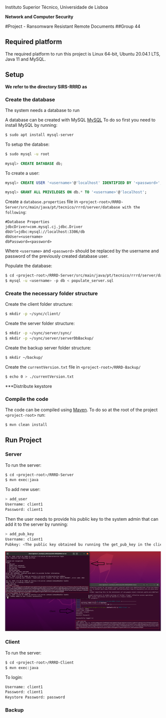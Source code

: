 Instituto Superior Técnico, Universidade de Lisboa

**Network and Computer Security**

#Project - Ransomware Resistant Remote Documents
##Group 44

## Required platform
The required platform to run this project is Linux 64-bit, Ubuntu 20.04.1 LTS, Java 11 and MySQL.

## Setup
**We refer to the directory SIRS-RRRD as <project-root>**

### Create the database
The system needs a database to run

A database can be created with MySQL [MySQL](https://www.mysql.com/)
To do so first you need to install MySQL by running:

```bash
$ sudo apt install mysql-server
```

To setup the databse:

```bash
$ sudo mysql -u root
```

```sql
mysql> CREATE DATABASE db;
```

To create a user:

```sql
mysql> CREATE USER '<username>'@'localhost' IDENTIFIED BY '<password>';
```

```sql
mysql> GRANT ALL PRIVILEGES ON db.* TO '<username>'@'localhost';
```

Create a ```database.properties``` file in ```<project-root>/RRRD-Server/src/main/java/pt/tecnico/rrrd/server/database with the following```:

```text
#Database Properties
jdbcDriver=com.mysql.cj.jdbc.Driver
dbUrl=jdbc:mysql://localhost:3306/db
dbUser=<username>
dbPassword=<password>
```

Where ```<username>``` and ```<password>``` should be replaced by the username and password of the previously created database user.

Populate the database:

```bash
$ cd <project-root>/RRRD-Server/src/main/java/pt/tecnico/rrrd/server/database
$ mysql -u <username> -p db < populate_server.sql
```

### Create the necessary folder structure
Create the client folder structure:

```bash
$ mkdir -p ~/sync/client/
```

Create the server folder structure:
```bash
$ mkdir -p ~/sync/server/sync/
$ mkdir -p ~/sync/server/serverDbBackup/
```

Create the backup server folder structure:

```bash
$ mkdir ~/backup/
```

Create the ```currentVersion.txt``` file in ```<project-root>/RRRD-Backup/```

```bash
$ echo 0 > ./currentVersion.txt
```

***Distribute keystore
### Compile the code

The code can be compiled using [Maven](https://maven.apache.org/).
To do so at the root of the project ```<project-root>``` run:

```bash
$ mvn clean install
```

## Run Project
### Server

To run the server:

```bash
$ cd <project-root>/RRRD-Server
$ mvn exec:java
```

To add new user:

```bash
> add_user
Username: client1
Password: client1
```
Then the user needs to provide his public key to the system admin that can add it to the server by running:

```bash
> add_pub_key
Username: client1
Pubkey: <The public key obtained bu running the get_pub_key in the client>
```

![add_pub_key](images/add_pub_key.PNG)

### Client

To run the server:

```bash
$ cd <project-root>/RRRD-Client
$ mvn exec:java
```

To login:
```bash
Username: client1
Password: client1
Keystore Password: password
```

### Backup